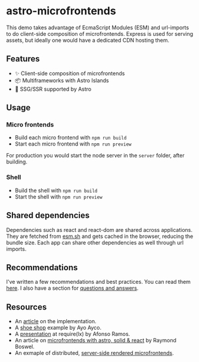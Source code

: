 # astro-microfrontends

This demo takes advantage of EcmaScript Modules (ESM) and url-imports to do client-side composition of microfrontends. Express is used for serving assets, but ideally one would have a dedicated CDN hosting them.

## Features

- ✨ Client-side composition of microfrontends
- 📦 Multiframeworks with Astro Islands
- 🚀 SSG/SSR supported by Astro

## Usage

### Micro frontends

- Build each micro frontend with `npm run build`
- Start each micro frontend with `npm run preview`

For production you would start the node server in the `server` folder, after building.

### Shell

- Build the shell with `npm run build`
- Start the shell with `npm run preview`

## Shared dependencies

Dependencies such as react and react-dom are shared across applications. They are fetched from [esm.sh](https://esm.sh/) and gets cached in the browser, reducing the bundle size. Each app can share other dependencies as well through url imports.

## Recommendations

I've written a few recommendations and best practices. You can read them [here](/RECOMMENDATIONS.md). I also have a section for [questions and answers](/QUESTIONS.md).

## Resources

- An [article](https://medium.com/@sergio.a.soria/setting-up-micro-frontends-with-astro-and-ecma-script-modules-137340d2c520) on the implementation.
- A [shoe shop](https://github.com/ayoayco/shoe-shop) example by Ayo Ayco.
- A [presentation](https://www.youtube.com/watch?v=UQ_C79OyXI4) at require(lx) by Afonso Ramos.
- An article on [microfrontends with astro, solid & react](https://medium.com/@raymondboswel/microfrontends-with-astro-solid-react-14b89a8e861a) by Raymond Boswel.
- An exmaple of distributed, [server-side rendered microfrontends](https://github.com/sasoria/astro-microfrontends-ssr-distributed).

